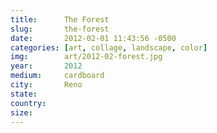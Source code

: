 ```yaml
---
title:  	The Forest
slug:		the-forest
date:   	2012-02-01 11:43:56 -0500
categories: [art, collage, landscape, color]
img:		art/2012-02-forest.jpg
year:		2012
medium:		cardboard
city:		Reno
state:		
country:
size:
---
```

